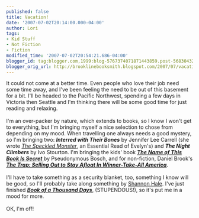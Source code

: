 ```yaml
---
published: false
title: Vacation!
date: '2007-07-02T20:14:00.000-04:00'
author: Lori
tags:
- Kid Stuff
- Not Fiction
- Fiction
modified_time: '2007-07-02T20:54:21.686-04:00'
blogger_id: tag:blogger.com,1999:blog-5767374071871443859.post-5683043273836921463
blogger_orig_url: http://brooklinebooksmith.blogspot.com/2007/07/vacation.html
---
```


It could not come at a better time. Even people who love their job need some time away, and I've been feeling the need to be out of this basement for a bit. I'll be headed to the Pacific Northwest, spending a few days in Victoria then Seattle and I'm thinking there will be some good time for just reading and relaxing.<br /><br />I'm an over-packer by nature, which extends to books, so I know I won't get to everything, but I'm bringing myself a nice selection to chose from depending on my mood. When travelling one always needs a good mystery, so I'm bringing two: <strong><em>Interred with Their Bones</em></strong> by Jennifer Lee Carrell (she wrote <em><a href="http://brookline.booksense.com/NASApp/store/Product?s=showproduct&isbn=9780452285071">The Speckled Monster</a></em>, an Essential Read of Evelyn's) and <strong><em>The Night Climbers</em></strong> by Ivo Stourton. I'm bringing the kids' book <a href="http://brookline.booksense.com/NASApp/store/Search?s=results&amp;initiate=yes&fromauthor=yes&amp;author=5839208"><strong><em>The Name of This Book Is Secret</em></strong> </a>by Pseudonymous Bosch, and for non-fiction, Daniel Brook's <strong><em><a href="http://brookline.booksense.com/NASApp/store/Product?s=showproduct&isbn=9780805080650">The Trap: Selling Out to Stay Afloat In Winner-Take-All America</a></em></strong>.<br /><br />I'll have to take something as a security blanket, too, something I know will be good, so I'll probably take along something by <a href="http://www.squeetus.com/stage/main.html">Shannon Hale</a>. I've just finished <strong><em><a href="http://brookline.booksense.com/NASApp/store/Product?s=showproduct&isbn=9781599900513">Book of a Thousand Days</a></em></strong>, (STUPENDOUS!), so it's put me in a mood for more.<br /><br />OK, I'm off!